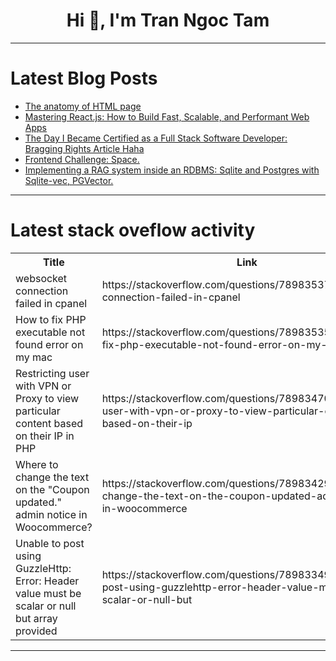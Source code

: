 <h1 align="center">Hi 👋, I'm Tran Ngoc Tam</h1>

---

# Latest Blog Posts 
<!-- BLOG-POST-LIST:START -->
- [The anatomy of HTML page](https://dev.to/melchizedek404/the-anatomy-of-html-page-5000)
- [Mastering React.js: How to Build Fast, Scalable, and Performant Web Apps](https://dev.to/sabyasachim/mastering-reactjs-how-to-build-fast-scalable-and-performant-web-apps-154b)
- [The Day I Became Certified as a Full Stack Software Developer: Bragging Rights Article Haha](https://dev.to/cre8stevedev/the-day-i-became-certified-as-a-full-stack-software-developer-bragging-rights-article-haha-15mj)
- [Frontend Challenge: Space.](https://dev.to/jarvisscript/frontend-challenge-space-4f6e)
- [Implementing a RAG system inside an RDBMS: Sqlite and Postgres with Sqlite-vec, PGVector.](https://dev.to/jonbiz/implementing-a-rag-system-inside-an-rdbms-sqlite-and-postgres-with-sqlite-vec-pgvector-4d5h)
<!-- BLOG-POST-LIST:END -->

---

# Latest stack oveflow activity
<table>
  <tr><th>Title</th><th>Link</th></tr>
  <!-- STACKOVERFLOW:START --><tr><td>websocket connection failed in cpanel</td><td>https://stackoverflow.com/questions/78983537/websocket-connection-failed-in-cpanel</td></tr><tr><td>How to fix PHP executable not found error on my mac</td><td>https://stackoverflow.com/questions/78983535/how-to-fix-php-executable-not-found-error-on-my-mac</td></tr><tr><td>Restricting user with VPN or Proxy to view particular content based on their IP in PHP</td><td>https://stackoverflow.com/questions/78983470/restricting-user-with-vpn-or-proxy-to-view-particular-content-based-on-their-ip</td></tr><tr><td>Where to change the text on the &quot;Coupon updated.&quot; admin notice in Woocommerce?</td><td>https://stackoverflow.com/questions/78983429/where-to-change-the-text-on-the-coupon-updated-admin-notice-in-woocommerce</td></tr><tr><td>Unable to post using GuzzleHttp: Error: Header value must be scalar or null but array provided</td><td>https://stackoverflow.com/questions/78983349/unable-to-post-using-guzzlehttp-error-header-value-must-be-scalar-or-null-but</td></tr><!-- STACKOVERFLOW:END -->
</table>

---


